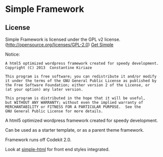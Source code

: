 Simple Framework
================

## License
Simple Framework is licensed under the GPL v2 license. (http://opensource.org/licenses/GPL-2.0)
[Get Simple](http://getsimple.io)

Notice:

 	A html5 optimized wordpress framework created for speedy development.
    Copyright (C) 2013  Constantine Kiriaze

    This program is free software; you can redistribute it and/or modify
    it under the terms of the GNU General Public License as published by
    the Free Software Foundation; either version 2 of the License, or
    (at your option) any later version.

    This program is distributed in the hope that it will be useful,
    but WITHOUT ANY WARRANTY; without even the implied warranty of
    MERCHANTABILITY or FITNESS FOR A PARTICULAR PURPOSE.  See the
    GNU General Public License for more details.



A html5 optimized wordpress framework created for speedy development.

Can be used as a starter template, or as a parent theme framework.

Framework runs off Codekit 2.0.

Look at [simple-html](https://github.com/kiriaze/simple) for front end styles integrated.